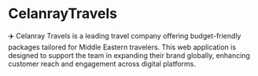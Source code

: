 # CelanrayTravels
✈️ Celanray Travels is a leading travel company offering budget-friendly packages tailored for Middle Eastern travelers. This web application is designed to support the team in expanding their brand globally, enhancing customer reach and engagement across digital platforms.
